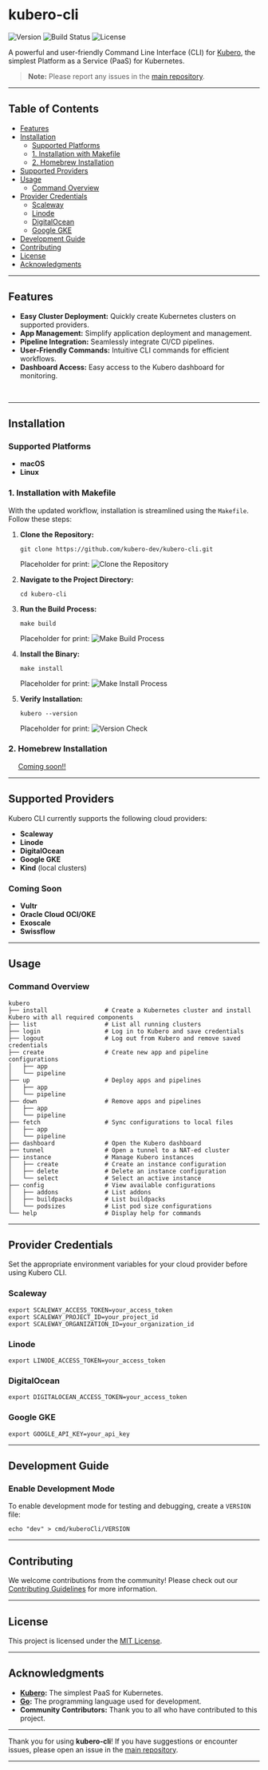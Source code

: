 # kubero-cli

![Version](https://img.shields.io/github/v/release/kubero-dev/kubero-cli)
![Build Status](https://img.shields.io/github/actions/workflow/status/kubero-dev/kubero-cli/build.yml?branch=main)
![License](https://img.shields.io/github/license/kubero-dev/kubero-cli)

A powerful and user-friendly Command Line Interface (CLI) for [Kubero](https://github.com/kubero-dev/kubero), the simplest Platform as a Service (PaaS) for Kubernetes.

> **Note:** Please report any issues in the [main repository](https://github.com/kubero-dev/kubero).

---

## Table of Contents

- [Features](#features)
- [Installation](#installation)
   - [Supported Platforms](#supported-platforms)
   - [1. Installation with Makefile](#1-installation-with-makefile)
   - [2. Homebrew Installation](#2-homebrew-installation)
- [Supported Providers](#supported-providers)
- [Usage](#usage)
   - [Command Overview](#command-overview)
- [Provider Credentials](#provider-credentials)
   - [Scaleway](#scaleway)
   - [Linode](#linode)
   - [DigitalOcean](#digitalocean)
   - [Google GKE](#google-gke)
- [Development Guide](#development-guide)
- [Contributing](#contributing)
- [License](#license)
- [Acknowledgments](#acknowledgments)

---

## Features

- **Easy Cluster Deployment:** Quickly create Kubernetes clusters on supported providers.
- **App Management:** Simplify application deployment and management.
- **Pipeline Integration:** Seamlessly integrate CI/CD pipelines.
- **User-Friendly Commands:** Intuitive CLI commands for efficient workflows.
- **Dashboard Access:** Easy access to the Kubero dashboard for monitoring.
 
<br/>

---

## Installation

### Supported Platforms

- **macOS**
- **Linux**

### 1. Installation with Makefile

With the updated workflow, installation is streamlined using the `Makefile`. Follow these steps:

1. **Clone the Repository:**

   ```shell
   git clone https://github.com/kubero-dev/kubero-cli.git
   ```

   Placeholder for print: ![Clone the Repository](#)

2. **Navigate to the Project Directory:**

   ```shell
   cd kubero-cli
   ```

3. **Run the Build Process:**

   ```shell
   make build
   ```

   Placeholder for print: ![Make Build Process](#)

4. **Install the Binary:**

   ```shell
   make install
   ```

   Placeholder for print: ![Make Install Process](#)

5. **Verify Installation:**

   ```shell
   kubero --version
   ```

   Placeholder for print: ![Version Check](#)

### 2. Homebrew Installation


&nbsp;&nbsp;&nbsp;&nbsp;&nbsp;[Coming soon!!](https://github.com/kubero-dev/kubero-cli)
 

---

## Supported Providers

Kubero CLI currently supports the following cloud providers:

- **Scaleway**
- **Linode**
- **DigitalOcean**
- **Google GKE**
- **Kind** (local clusters)

### Coming Soon

- **Vultr**
- **Oracle Cloud OCI/OKE**
- **Exoscale**
- **Swissflow**

---

## Usage

### Command Overview

```plaintext
kubero
├── install                # Create a Kubernetes cluster and install Kubero with all required components
├── list                   # List all running clusters
├── login                  # Log in to Kubero and save credentials
├── logout                 # Log out from Kubero and remove saved credentials
├── create                 # Create new app and pipeline configurations
│   ├── app
│   └── pipeline
├── up                     # Deploy apps and pipelines
│   ├── app
│   └── pipeline
├── down                   # Remove apps and pipelines
│   ├── app
│   └── pipeline
├── fetch                  # Sync configurations to local files
│   ├── app
│   └── pipeline
├── dashboard              # Open the Kubero dashboard
├── tunnel                 # Open a tunnel to a NAT-ed cluster
├── instance               # Manage Kubero instances
│   ├── create             # Create an instance configuration
│   ├── delete             # Delete an instance configuration
│   └── select             # Select an active instance
├── config                 # View available configurations
│   ├── addons             # List addons
│   ├── buildpacks         # List buildpacks
│   └── podsizes           # List pod size configurations
└── help                   # Display help for commands
```

---

## Provider Credentials

Set the appropriate environment variables for your cloud provider before using Kubero CLI.

### Scaleway

```shell
export SCALEWAY_ACCESS_TOKEN=your_access_token
export SCALEWAY_PROJECT_ID=your_project_id
export SCALEWAY_ORGANIZATION_ID=your_organization_id
```

### Linode

```shell
export LINODE_ACCESS_TOKEN=your_access_token
```

### DigitalOcean

```shell
export DIGITALOCEAN_ACCESS_TOKEN=your_access_token
```

### Google GKE

```shell
export GOOGLE_API_KEY=your_api_key
```

---

## Development Guide

### Enable Development Mode

To enable development mode for testing and debugging, create a `VERSION` file:

```shell
echo "dev" > cmd/kuberoCli/VERSION
```

---

## Contributing

We welcome contributions from the community! Please check out our [Contributing Guidelines](https://github.com/kubero-dev/kubero/blob/main/CONTRIBUTING.md) for more information.

---

## License

This project is licensed under the [MIT License](LICENSE).

---

## Acknowledgments

- **[Kubero](https://github.com/kubero-dev/kubero):** The simplest PaaS for Kubernetes.
- **[Go](https://golang.org/):** The programming language used for development.
- **Community Contributors:** Thank you to all who have contributed to this project.

---

Thank you for using **kubero-cli**! If you have suggestions or encounter issues, please open an issue in the [main repository](https://github.com/kubero-dev/kubero).

---
